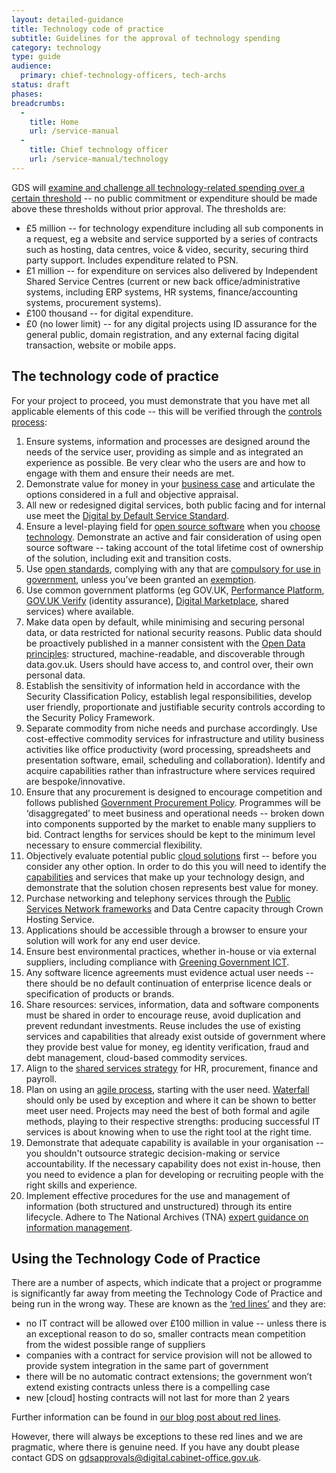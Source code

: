 ```yaml
---
layout: detailed-guidance
title: Technology code of practice
subtitle: Guidelines for the approval of technology spending
category: technology
type: guide
audience:
  primary: chief-technology-officers, tech-archs
status: draft
phases:
breadcrumbs:
  -
    title: Home
    url: /service-manual
  -
    title: Chief technology officer
    url: /service-manual/technology
---
```


GDS will [examine and challenge all technology-related spending over a certain threshold](https://www.gov.uk/government/publications/cabinet-office-controls) -- no public commitment or expenditure should be made above these thresholds without prior approval. The thresholds are:

* £5 million -- for technology expenditure including all sub components in a request, eg a website and service supported by a series of contracts such as hosting, data centres, voice & video, security, securing third party support. Includes expenditure related to PSN.
* £1 million -- for expenditure on services also delivered by Independent Shared Service Centres (current or new back office/administrative systems, including ERP systems, HR systems, finance/accounting systems, procurement systems).
* £100 thousand -- for digital expenditure.
* £0 (no lower limit) -- for any digital projects using ID assurance for the general public, domain registration, and any external facing digital transaction, website or mobile apps.


## The technology code of practice

For your project to proceed, you must demonstrate that you have met all applicable elements of this code -- this will be verified through the [controls process](/service-manual/technology/spending-controls):

1. Ensure systems, information and processes are designed around the needs of the service user, providing as simple and as integrated an experience as possible. Be very clear who the users are and how to engage with them and ensure their needs are met.
1. Demonstrate value for money in your [business case](https://www.gov.uk/government/publications/the-green-book-appraisal-and-evaluation-in-central-governent/agile-systems-projects-a-clarification-of-business-case-guidance) and articulate the options considered in a full and objective appraisal.
1. All new or redesigned digital services, both public facing and for internal use meet the [Digital by Default Service Standard](/service-manual/digital-by-default).
1. Ensure a level-playing field for [open source software](https://www.gov.uk/government/publications/open-source-procurement-toolkit) when you [choose technology](https://www.gov.uk/service-manual/making-software/choosing-technology). Demonstrate an active and fair consideration of using open source software -- taking account of the total lifetime cost of ownership of the solution, including exit and transition costs.
1. Use [open standards](https://www.gov.uk/government/publications/open-standards-principles/open-standards-principles), complying with any that are [compulsory for use in government](http://http://standards.data.gov.uk/challenges/adopted), unless you’ve been granted an [exemption](/service-manual/making-software/open-standards-and-licensing#exemptions).
1. Use common government platforms (eg GOV.UK, [Performance Platform](https://www.gov.uk/performance), [GOV.UK Verify](https://www.gov.uk/government/publications/introducing-govuk-verify/introducing-govuk-verify) (identity assurance), [Digital Marketplace](https://www.digitalmarketplace.service.gov.uk/), shared services) where available.
1. Make data open by default, while minimising and securing personal data, or data restricted for national security reasons. Public data should be proactively published in a manner consistent with the [Open Data principles](/service-manual/technology/open-data): structured, machine-readable, and discoverable through data.gov.uk. Users should have access to, and control over, their own personal data.
1. Establish the sensitivity of information held in accordance with the Security Classification Policy, establish legal responsibilities, develop user friendly, proportionate and justifiable security controls according to the Security Policy Framework.
1. Separate commodity from niche needs and purchase accordingly. Use cost-effective commodity services for infrastructure and utility business activities like office productivity (word processing, spreadsheets and presentation software, email, scheduling and collaboration). Identify and acquire capabilities rather than infrastructure where services required are bespoke/innovative.
1. Ensure that any procurement is designed to encourage competition and follows published [Government Procurement Policy](https://www.gov.uk/government/policies/buying-and-managing-government-goods-and-services-more-efficiently-and-effectively). Programmes will be ‘disaggregated’ to meet business and operational needs -- broken down into components supported by the market to enable many suppliers to bid. Contract lengths for services should be kept to the minimum level necessary to ensure commercial flexibility.
1. Objectively evaluate potential public [cloud solutions](https://www.gov.uk/government/news/government-adopts-cloud-first-policy-for-public-sector-it) first -- before you consider any other option. In order to do this you will need to identify the [capabilities](/service-manual/making-software/choosing-technology#start-with-capabilities-not-implementations) and services that make up your technology design, and demonstrate that the solution chosen represents best value for money.
1. Purchase networking and telephony services through the [Public Services Network frameworks](/government/groups/public-services-network) and Data Centre capacity through Crown Hosting Service. 
1. Applications should be accessible through a browser to ensure your solution will work for any end user device.
1. Ensure best environmental practices, whether in-house or via external suppliers, including compliance with [Greening Government ICT](/government/publications/greening-government-ict-strategy).
1. Any software licence agreements must evidence actual user needs -- there should be no default continuation of enterprise licence deals or specification of products or brands.
1. Share resources: services, information, data and software components must be shared in order to encourage reuse, avoid duplication and prevent redundant investments. Reuse includes the use of existing services and capabilities that already exist outside of government where they provide best value for money, eg identity verification, fraud and debt management, cloud-based commodity services.
1. Align to the [shared services strategy](https://www.gov.uk/government/news/next-generation-shared-services-to-save-millions-for-taxpayers) for HR, procurement, finance and payroll.
1. Plan on using an [agile process](/service-manual/agile), starting with the user need. [Waterfall](https://en.wikipedia.org/wiki/Waterfall_model) should only be used by exception and where it can be shown to better meet user need. Projects may need the best of both formal and agile methods, playing to their respective strengths: producing successful IT services is about knowing when to use the right tool at the right time.
1. Demonstrate that adequate capability is available in your organisation -- you shouldn't outsource strategic decision-making or service accountability. If the necessary capability does not exist in-house, then you need to evidence a plan for developing or recruiting people with the right skills and experience.
1. Implement effective procedures for the use and management of information (both structured and unstructured) through its entire lifecycle. Adhere to The National Archives (TNA) [expert guidance on information management](http://www.nationalarchives.gov.uk/information-management/manage-information/).

## Using the Technology Code of Practice

There are a number of aspects, which indicate that a project or programme is significantly far away from meeting the Technology Code of Practice and being run in the wrong way. These are known as the [‘red lines’](https://www.gov.uk/government/news/government-draws-the-line-on-bloated-and-wasteful-it-contracts) and they are:

* no IT contract will be allowed over £100 million in value -- unless there is an exceptional reason to do so, smaller contracts mean competition from the widest possible range of suppliers
* companies with a contract for service provision will not be allowed to provide system integration in the same part of government
* there will be no automatic contract extensions; the government won’t extend existing contracts unless there is a compelling case
* new [cloud] hosting contracts will not last for more than 2 years

Further information can be found in [our blog post about red lines](https://gds.blog.gov.uk/2014/02/26/red-lines-for-it-procurement/).

However, there will always be exceptions to these red lines and we are pragmatic, where there is genuine need. If you have any doubt please contact GDS on gdsapprovals@digital.cabinet-office.gov.uk.
